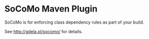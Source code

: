 SoCoMo Maven Plugin
===================

SoCoMo is for enforcing class dependency rules as part of your build.

See http://gdela.pl/socomo/ for details.
